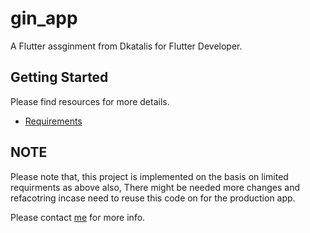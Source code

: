 # gin_app

A Flutter assginment from Dkatalis for Flutter Developer.

## Getting Started

Please find resources for more details. 
- [Requirements](https://github.com/NSAnant/gin_demo/blob/master/Flutter_Assignment_%20Dkatalis.pdf)

## NOTE 

Please note that, this project is implemented on the basis on limited requirments as above also, There might be needed more changes and refacotring incase need to reuse this code on for the production app. 

Please contact [me](nikate.shri@gmail.com) for more info. 


